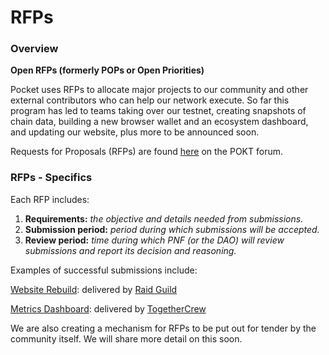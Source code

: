 # RFPs

### **Overview**&#x20;

**Open RFPs (formerly POPs or Open Priorities)**

Pocket uses RFPs to allocate major projects to our community and other external contributors who can help our network execute. So far this program has led to teams taking over our testnet, creating snapshots of chain data, building a new browser wallet and an ecosystem dashboard, and updating our website, plus more to be announced soon.

Requests for Proposals (RFPs) are found [here](https://forum.pokt.network/c/build/pop/120) on the POKT forum.

### **RFPs - Specifics**

Each RFP includes:

1. **Requirements:** _the objective and details needed from submissions._
2. **Submission period:** _period during which submissions will be accepted._
3. **Review period:** _time during which PNF (or the DAO) will review submissions and report its decision and reasoning._

Examples of successful submissions include:

[Website Rebuild](https://forum.pokt.network/t/allocated-priority-website-rebuild/4711?u=adrienne): delivered by [Raid Guild](https://www.raidguild.org/)

[Metrics Dashboard](https://forum.pokt.network/t/allocated-priority-pocket-network-ecosystem-metrics-dashboard/4594?u=adrienne): delivered by [TogetherCrew](https://www.togethercrew.com/)

We are also creating a mechanism for RFPs to be put out for tender by the community itself. We will share more detail on this soon.
